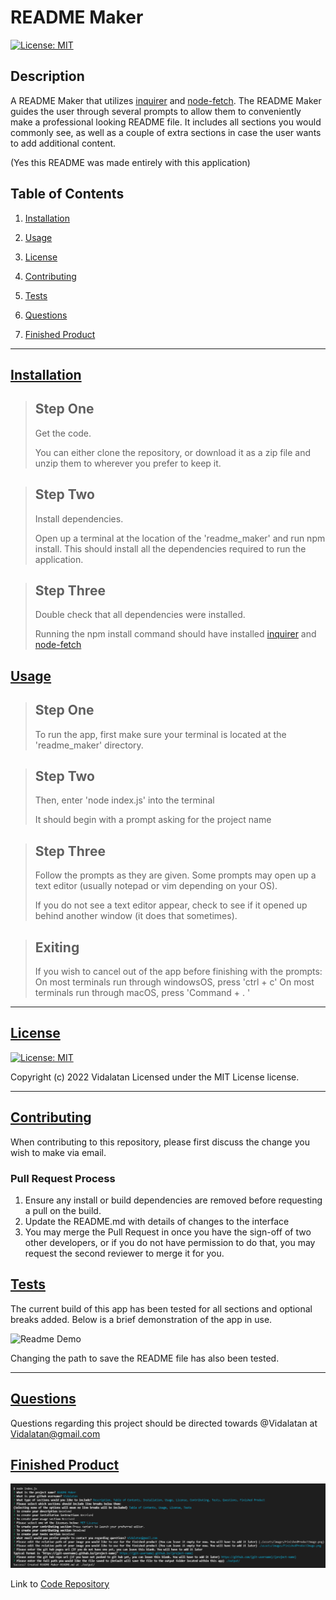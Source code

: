 # README Maker

[![License: MIT](https://img.shields.io/badge/License-MIT-yellow.svg)](https://opensource.org/licenses/MIT)

## Description
<!-- Here you should enter a little about your project. -->

A README Maker that utilizes [inquirer](https://github.com/SBoudrias/Inquirer.js#readme) and [node-fetch](https://github.com/node-fetch/node-fetch). The README Maker guides the user through several prompts to allow them to conveniently make a professional looking README file. It includes all sections you would commonly see, as well as a couple of extra sections in case the user wants to add additional content.

(Yes this README was made entirely with this application)

## Table of Contents

1.  [Installation](#installation)

2.  [Usage](#usage)

3.  [License](#license)

4.  [Contributing](#contributing)

5.  [Tests](#tests)

6.  [Questions](#questions)

7.  [Finished Product](#finished-product)

---

## [Installation](#installation)
<!-- Here you should enter how to install your project. You can use the outline below, or create one yourself -->
<!-- If you would like to have images in your instructions, enclose them like so: ![Image name](image link or relative path) -->

<!-- Make sure to have a '>' character before each new line -->
>## Step One
>Get the code.
>
>You can either clone the repository, or download it as a zip file and unzip them to wherever you prefer to keep it.

>## Step Two
>Install dependencies.
>
>Open up a terminal at the location of the 'readme_maker' and run npm install. This should install all the dependencies required to run the application.

>## Step Three
>Double check that all dependencies were installed.
>
>Running the npm install command should have installed [inquirer](https://github.com/SBoudrias/Inquirer.js/) and [node-fetch](https://github.com/node-fetch/node-fetch)

## [Usage](#usage)
<!-- Here you should enter how to use your project. You can use the outline below, or create one yourself -->
<!-- If you would like to have images in your how to, enclose them like so ![Image name](image link or relative path) -->

<!-- Make sure to have a '>' character before each new line -->
>## Step One
>To run the app, first make sure your terminal is located at the 'readme_maker' directory.

>## Step Two
>Then, enter 'node index.js' into the terminal
>
>It should begin with a prompt asking for the project name

>## Step Three
>Follow the prompts as they are given. Some prompts may open up a text editor (usually notepad or vim depending on your OS).
>
>If you do not see a text editor appear, check to see if it opened up behind another window (it does that sometimes).

>## Exiting
>If you wish to cancel out of the app before finishing with the prompts:
>On most terminals run through windowsOS, press 'ctrl + c'
>On most terminals run through macOS, press 'Command + . '

---

## [License](#license)
[![License: MIT](https://img.shields.io/badge/License-MIT-yellow.svg)](https://opensource.org/licenses/MIT)

 Copyright (c) 2022 Vidalatan Licensed under the MIT License license.

---

## [Contributing](#contributing)
<!-- Here you should enter how someone should contribute to your project, or what guidelines to follow -->

When contributing to this repository, please first discuss the change you wish to make via email.

### Pull Request Process
1. Ensure any install or build dependencies are removed before requesting a pull on the build.
2. Update the README.md with details of changes to the interface
3. You may merge the Pull Request in once you have the sign-off of two other developers, or if you do not have permission to do that, you may request the second reviewer to merge it for you.



## [Tests](#tests)
<!-- Here you should enter how you have tested the project, and possibly any images or videos demonstrating it's use -->
<!-- You can format your images or videos like this: ![Image or video name](image/video link or relative path) -->

The current build of this app has been tested for all sections and optional breaks added. Below is a brief demonstration of the app in use.

![Readme Demo](./assets/images/readme_demo.gif)

Changing the path to save the README file has also been tested.

---

## [Questions](#questions)

 Questions regarding this project should be directed towards @Vidalatan at Vidalatan@gmail.com

## [Finished Product](#finished_product)

![Finished Project Image](./assets/images/FinishedProductImage.png)


Link to [Code Repository](https://github.com/vidalatan/readme_maker)

